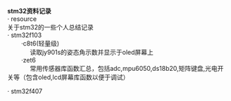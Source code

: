<b>stm32资料记录</b><br>
· resource<br>
关于stm32的一些个人总结记录<br>
· stm32f103<br>
&nbsp; &nbsp; &nbsp; &nbsp;
    ·c8t6(轻量级)<br>
&nbsp; &nbsp;&nbsp; &nbsp;&nbsp; &nbsp;&nbsp; &nbsp;
        读取jy901s的姿态角示数并显示于oled屏幕上<br>
&nbsp; &nbsp; &nbsp; &nbsp;
·zet6<br>
&nbsp; &nbsp;&nbsp; &nbsp;&nbsp; &nbsp;&nbsp; &nbsp;
        常用传感器库函数汇总，包括adc,mpu6050,ds18b20,矩阵键盘,光电开关等（包含oled,lcd屏幕库函数以便于调试）<br>



· stm32f407<br>
